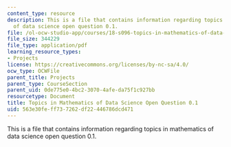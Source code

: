```yaml
---
content_type: resource
description: This is a file that contains information regarding topics in mathematics
  of data science open question 0.1.
file: /ol-ocw-studio-app/courses/18-s096-topics-in-mathematics-of-data-science-fall-2015/563e30feff737262df22446786dcd471_MIT18_S096F15_Open0.1.pdf
file_size: 344229
file_type: application/pdf
learning_resource_types:
- Projects
license: https://creativecommons.org/licenses/by-nc-sa/4.0/
ocw_type: OCWFile
parent_title: Projects
parent_type: CourseSection
parent_uid: 0de775e0-4bc2-3070-4afe-da75f1c927bb
resourcetype: Document
title: Topics in Mathematics of Data Science Open Question 0.1
uid: 563e30fe-ff73-7262-df22-446786dcd471
---
```

This is a file that contains information regarding topics in mathematics of data science open question 0.1.